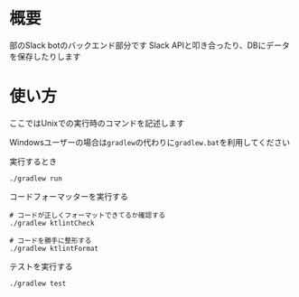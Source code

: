 # 概要

部のSlack botのバックエンド部分です
Slack APIと叩き合ったり、DBにデータを保存したりします

# 使い方

ここではUnixでの実行時のコマンドを記述します

Windowsユーザーの場合は`gradlew`の代わりに`gradlew.bat`を利用してください

実行するとき
```shell
./gradlew run
```

コードフォーマッターを実行する
```shell
# コードが正しくフォーマットできてるか確認する
./gradlew ktlintCheck

# コードを勝手に整形する
./gradlew ktlintFormat
```

テストを実行する
```shell
./gradlew test
```
